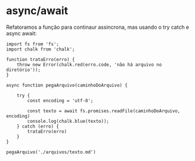 # async/await

Refatoramos a função para continaur assincrona, mas usando o try catch e async await:

    import fs from 'fs';
    import chalk from 'chalk';

    function trataErro(erro) {
        throw new Error(chalk.red(erro.code, 'não há arquivo no diretório'));
    }

    async function pegaArquivo(caminhoDoArquivo) {

        try {
            const encoding = 'utf-8';

            const texto = await fs.promises.readFile(caminhoDoArquivo, encoding)
            console.log(chalk.blue(texto));
        } catch (erro) {
            trataErro(erro)
        }
    }

    pegaArquivo('./arquivos/texto.md')
